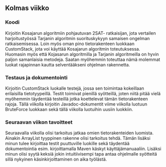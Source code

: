 ## Kolmas viikko

### Koodi

Kirjoitin Kosajarun algoritmiin pohjautuvan 2SAT- ratkaisijan, jota vertailen harjoitustyössä Tarjanin algoritmin suorituskykyyn samaisen ongelman ratkaisemisessa. Loin myös oman pino tietorakenteen luokkaan CustomStack, jota voi käyttää Kosajarun algoritmin toteutuksessa. Huomasin myös että Kojasarun algoritmilla ja Tarjanin algoritmeilla on hyvin paljon samanlaisia metodeja. Saatan myöhemmin toteuttaa nämä molemmat luokat rajapinnan kautta selventääkseni ohjelman rakennetta.

### Testaus ja dokumentointi

Kirjoitin CustomStack luokalle testejä, jossa sen toimintaa kokeillaan erilaisilla tietotyypeillä. Testit toimivat pienillä syötteillä, joten niitä pitää vielä myöhemmin täydentää testeillä jotka koettelevat tämän tietorakenteen rajoja. Tällä viikolla kirjoitin Javadoc-dokumentit viime viikolla luotuun BruteForce luokkaan sekä tällä viikolla luotuihin uusiin luokkiin.

### Seuraavan viikon tavoitteet

Seuraavalla viikolla olisi tarkoitus jatkaa omien tietorakenteiden luomista. Ainakin ArrayList tyyppinen rakenne olisi tarkoitus tehdä. Tämän lisäksi minun tulee kirjoittaa testit puuttuville luokille sekä täydentää dokumentointia esim. kirjoittamalla Maven käskyt käyttäjämanuaaliin. Lisäksi minun olisi syytä keksiä jokin intuitiivisempi tapa antaa ohjelmalle syötteitä sillä nykyinen käsinkirjoittaminen on aika työlästä.
